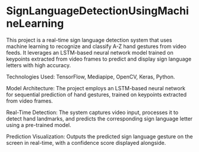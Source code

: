 # SignLanguageDetectionUsingMachineLearning

This project is a real-time sign language detection system that uses machine learning to recognize and classify A-Z hand gestures from video feeds. It leverages an LSTM-based neural network model trained on keypoints extracted from video frames to predict and display sign language letters with high accuracy.

Technologies Used: TensorFlow, Mediapipe, OpenCV, Keras, Python.

Model Architecture: The project employs an LSTM-based neural network for sequential prediction of hand gestures, trained on keypoints extracted from video frames.

Real-Time Detection: The system captures video input, processes it to detect hand landmarks, and predicts the corresponding sign language letter using a pre-trained model.

Prediction Visualization: Outputs the predicted sign language gesture on the screen in real-time, with a confidence score displayed alongside.
